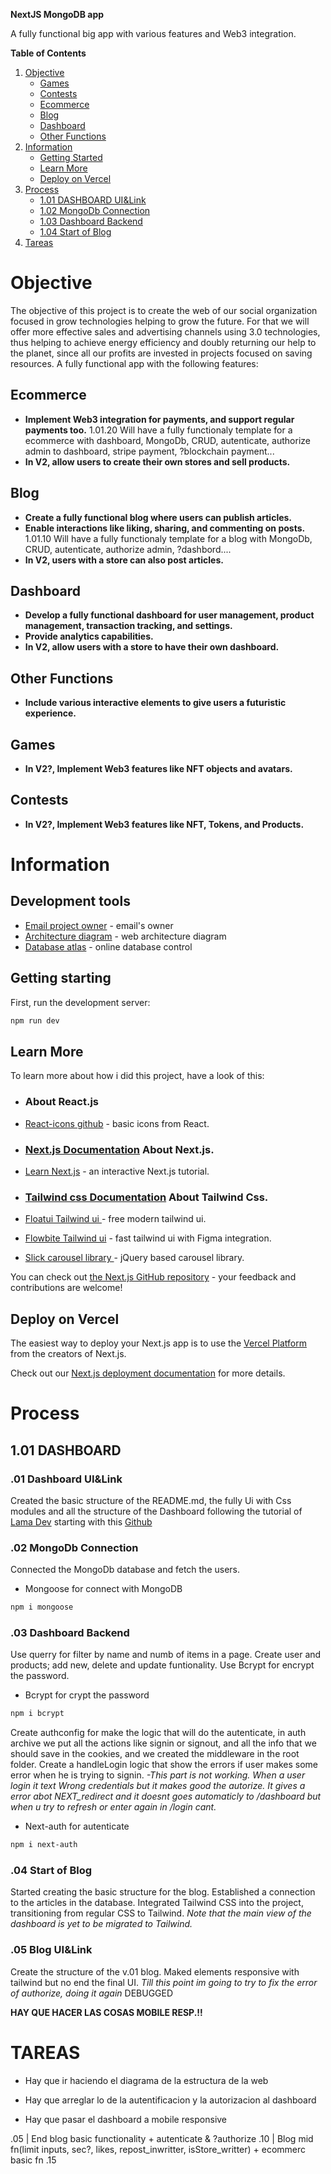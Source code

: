 **NextJS MongoDB app**

A fully functional big app with various features and Web3 integration.

**Table of Contents**

1. [Objective](#objective)
   - [Games](#games)
   - [Contests](#contests)
   - [Ecommerce](#ecommerce)
   - [Blog](#blog)
   - [Dashboard](#dashboard)
   - [Other Functions](#other-functions)
2. [Information](#information)
   - [Getting Started](#getting-started)
   - [Learn More](#learn-more)
   - [Deploy on Vercel](#deploy-on-vercel)
3. [Process](#process)
   - [1.01 DASHBOARD UI&Link](#101-dashboard)
   - [1.02 MongoDb Connection](#102-mongodb-connection)
   - [1.03 Dashboard Backend](#103-dashboard-backend)
   - [1.04 Start of Blog](#104-start-of-blog)
4. [Tareas](#tareas)

# Objective

The objective of this project is to create the web of our social organization focused in grow technologies helping to grow the future. For that we will offer more effective sales and advertising channels using 3.0 technologies, thus helping to achieve energy efficiency and doubly returning our help to the planet, since all our profits are invested in projects focused on saving resources.
A fully functional app with the following features:

## Ecommerce

- **Implement Web3 integration for payments, and support regular payments too.**
  1.01.20 Will have a fully functionaly template for a ecommerce with dashboard, MongoDb, CRUD, autenticate, authorize admin to dashboard, stripe payment, ?blockchain payment...
- **In V2, allow users to create their own stores and sell products.**

## Blog

- **Create a fully functional blog where users can publish articles.**
- **Enable interactions like liking, sharing, and commenting on posts.**
  1.01.10 Will have a fully functionaly template for a blog with MongoDb, CRUD, autenticate, authorize admin, ?dashbord....
- **In V2, users with a store can also post articles.**

## Dashboard

- **Develop a fully functional dashboard for user management, product management, transaction tracking, and settings.**
- **Provide analytics capabilities.**
- **In V2, allow users with a store to have their own dashboard.**

## Other Functions

- **Include various interactive elements to give users a futuristic experience.**

## Games

- **In V2?, Implement Web3 features like NFT objects and avatars.**

## Contests

- **In V2?, Implement Web3 features like NFT, Tokens, and Products.**

# Information

## Development tools

- [Email project owner](adanreh.m@gmail.com) - email's owner
- [Architecture diagram](https://app.eraser.io) - web architecture diagram
- [Database atlas](https://cloud.mongodb.com) - online database control

## Getting starting

First, run the development server:

```bash
npm run dev
```

## Learn More

To learn more about how i did this project, have a look of this:

- ### About React.js
- [React-icons github](https://react-icons.github.io/react-icons/) - basic icons from React.
- ### [Next.js Documentation](https://nextjs.org/docs) About Next.js.
- [Learn Next.js](https://nextjs.org/learn) - an interactive Next.js tutorial.
- ### [Tailwind css Documentation](https://tailwindcss.com/docs/) About Tailwind Css.
- [Floatui Tailwind ui ](https://floatui.com/) - free modern tailwind ui.
- [Flowbite Tailwind ui](https://flowbite.com/) - fast tailwind ui with Figma integration.

- [Slick carousel library ](https://kenwheeler.github.io/slick/) - jQuery based carousel library.

You can check out [the Next.js GitHub repository](https://github.com/vercel/next.js/) - your feedback and contributions are welcome!

## Deploy on Vercel

The easiest way to deploy your Next.js app is to use the [Vercel Platform](https://vercel.com/new?utm_medium=default-template&filter=next.js&utm_source=create-next-app&utm_campaign=create-next-app-readme) from the creators of Next.js.

Check out our [Next.js deployment documentation](https://nextjs.org/docs/deployment) for more details.

# Process

## 1.01 DASHBOARD

### .01 Dashboard UI&Link

Created the basic structure of the README.md, the fully Ui with Css modules and all the structure of the Dashboard following the tutorial of [Lama Dev](https://www.youtube.com/watch?v=cBg6xA5C60s&t=5669s) starting with this [Github](https://github.com/safak/nextadmin)

### .02 MongoDb Connection

Connected the MongoDb database and fetch the users.

- Mongoose for connect with MongoDB

```bash
npm i mongoose
```

### .03 Dashboard Backend

Use querry for filter by name and numb of items in a page.
Create user and products; add new, delete and update funtionality. Use Bcrypt for encrypt the password.

- Bcrypt for crypt the password

```bash
npm i bcrypt
```

Create authconfig for make the logic that will do the autenticate, in auth archive we put all the actions like signin or signout, and all the info that we should save in the cookies, and we created the middleware in the root folder.
Create a handleLogin logic that show the errors if user makes some error when he is trying to signin.
_-*This part is not working. When a user login it text Wrong credentials but it makes good the autorize. It gives a error abot NEXT_redirect and it doesnt goes automaticly to /dashboard but when u try to refresh or enter again in /login cant*._

- Next-auth for autenticate

```bash
npm i next-auth
```

### .04 Start of Blog

Started creating the basic structure for the blog. Established a connection to the articles in the database. Integrated Tailwind CSS into the project, transitioning from regular CSS to Tailwind. _Note that the main view of the dashboard is yet to be migrated to Tailwind._

### .05 Blog UI&Link

Create the structure of the v.01 blog. Maked elements responsive with tailwind but no end the final UI.
_*Till this point im going to try to fix the error of authorize, doing it again*_
DEBUGGED

**HAY QUE HACER LAS COSAS MOBILE RESP.!!**

# **TAREAS**

- Hay que ir haciendo el diagrama de la estructura de la web

- Hay que arreglar lo de la autentificacion y la autorizacion al dashboard
- Hay que pasar el dashboard a mobile responsive

.05
| End blog basic functionality + autenticate & ?authorize
.10
| Blog mid fn(limit inputs, sec?, likes, repost_inwritter, isStore_writter) + ecommerc basic fn
.15
